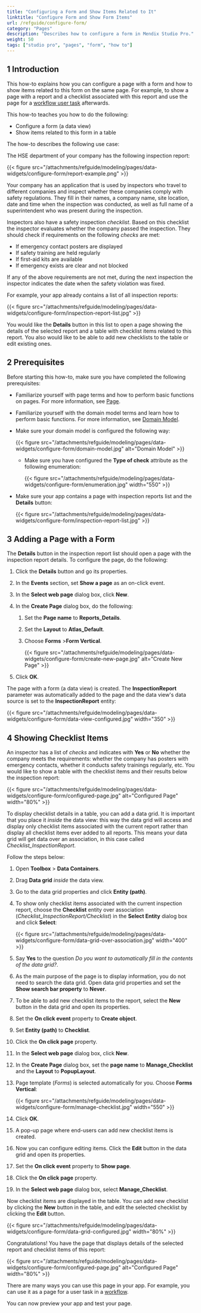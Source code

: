 ```yaml
---
title: "Configuring a Form and Show Items Related to It"
linktitle: "Configure Form and Show Form Items"
url: /refguide/configure-form/
category: "Pages"
description: "Describes how to configure a form in Mendix Studio Pro."
weight: 50
tags: ["studio pro", "pages", "form", "how to"]
---
```


## 1 Introduction 

This how-to explains how you can configure a page with a form and how to show items related to this form on the same page. For example, to show a page with a report and a checklist associated with this report and use the page for a [workflow user task](/refguide/user-task/) afterwards. 

This how-to teaches you how to do the following:

* Configure a form (a data view)
* Show items related to this form in a table 

The how-to describes the following use case: 

The HSE department of your company has the following inspection report:

{{< figure src="/attachments/refguide/modeling/pages/data-widgets/configure-form/report-example.png" >}}

Your company has an application that is used by inspectors who travel to different companies and inspect whether these companies comply with safety regulations. They fill in their names, a company name, site location, date and time when the inspection was conducted, as well as full name of a superintendent who was present during the inspection. 

Inspectors also have a safety inspection *checklist*. Based on this checklist the inspector evaluates whether the company passed the inspection. They should check if requirements on the following *checks* are met:

* If emergency contact posters are displayed
* If safety training are held regularly
* If first-aid kits are available 
* If emergency exists are clear and not blocked

If any of the above requirements are not met, during the next inspection the inspector indicates the date when the safety violation was fixed. 

For example, your app already contains a list of all inspection reports:

{{< figure src="/attachments/refguide/modeling/pages/data-widgets/configure-form/inspection-report-list.jpg"   >}}

You would like the **Details** button in this list to open a page showing the details of the selected report and a table with checklist items related to this report. You also would like to be able to add new checklists to the table or edit existing ones. 

## 2 Prerequisites

Before starting this how-to, make sure you have completed the following prerequisites:

* Familiarize yourself with page terms and how to perform basic functions on pages. For more information, see [Page](/refguide/page/). 
* Familiarize yourself with the domain model terms and learn how to perform basic functions. For more information, see [Domain Model](/refguide/domain-model/).
* Make sure your domain model is configured the following way:

    {{< figure src="/attachments/refguide/modeling/pages/data-widgets/configure-form/domain-model.jpg" alt="Domain Model"   >}}

    * Make sure you have configured the **Type of check** attribute as the following enumeration:

        {{< figure src="/attachments/refguide/modeling/pages/data-widgets/configure-form/enumeration.jpg"   width="550"  >}}

* Make sure your app contains a page with inspection reports list and the **Details** button:

    {{< figure src="/attachments/refguide/modeling/pages/data-widgets/configure-form/inspection-report-list.jpg"   >}}

## 3 Adding a Page with a Form

The **Details** button in the inspection report list should open a page with the inspection report details. To configure the page, do the following:

1. Click the **Details** button and go its properties.

2. In the **Events** section, set **Show a page** as an on-click event.

3. In the **Select web page** dialog box, click **New**.

4. In the **Create Page** dialog box, do the following:

    1. Set the **Page name** to **Reports_Details**. 
    2. Set the **Layout** to **Atlas_Default**.
    3. Choose **Forms** >**Form Vertical**.

        {{< figure src="/attachments/refguide/modeling/pages/data-widgets/configure-form/create-new-page.jpg" alt="Create New Page"  >}}

5. Click **OK**.

The page with a form (a data view) is created. The **InspectionReport** parameter was automatically added to the page and the data view's data source is set to the **InspectionReport** entity: 

{{< figure src="/attachments/refguide/modeling/pages/data-widgets/configure-form/data-view-configured.jpg"   width="350"  >}}

## 4 Showing Checklist Items

An inspector has a list of *checks* and indicates with **Yes** or **No** whether the company meets the requirements: whether the company has posters with emergency contacts, whether it conducts safety trainings regularly, etc. You would like to show a table with the checklist items and their results below the inspection report: 

{{< figure src="/attachments/refguide/modeling/pages/data-widgets/configure-form/configured-page.jpg" alt="Configured Page"   width="80%"  >}}

To display checklist details in a table, you can add a data grid. It is important that you place it *inside* the data view: this way the data grid will access and display only checklist items associated with the current report rather than display all checklist items ever added to all reports. This means your data grid will get data over an association, in this case called *Checklist_InspectionReport*.

Follow the steps below:

1. Open **Toolbox** > **Data Containers**.

1. Drag **Data grid** *inside* the data view.

1. Go to the data grid properties and click **Entity (path)**.  

1. To show only checklist items associated with the current inspection report, choose the **Checklist** entity over association (*Checklist_InspectionReport/Checklist*) in the **Select Entity** dialog box and click **Select**:

    {{< figure src="/attachments/refguide/modeling/pages/data-widgets/configure-form/data-grid-over-association.jpg" width="400" >}}

1. Say **Yes** to the question *Do you want to automatically fill in the contents of the data grid?*.

1. As the main purpose of the page is to display information, you do not need to search the data grid. Open data grid properties and set the **Show search bar property** to **Never**.

1. To be able to add new checklist items to the report, select the **New** button in the data grid and open its properties.

1. Set the **On click event** property to **Create object**.

1. Set **Entity (path)** to **Checklist**.

1. Click the **On click page** property.

1. In the **Select web page** dialog box, click **New**.

1. In the **Create Page** dialog box, set the **page name** to **Manage_Checklist** and the **Layout** to **PopupLayout**. 

1. Page template (*Forms*) is selected automatically for you. Choose **Forms Vertical**: 

    {{< figure src="/attachments/refguide/modeling/pages/data-widgets/configure-form/manage-checklist.jpg"   width="550"  >}}

1. Click **OK**.

1. A pop-up page where end-users can add new checklist items is created. 

1. Now you can configure editing items. Click the **Edit** button in the data grid and open its properties.

1. Set the **On click event** property to **Show page**.

1. Click the **On click page** property.

1. In the **Select web page** dialog box, select **Manage_Checklist**.

Now checklist items are displayed in the table. You can add new checklist by clicking the **New** button in the table, and edit the selected checklist by clicking the **Edit** button.

{{< figure src="/attachments/refguide/modeling/pages/data-widgets/configure-form/data-grid-configured.jpg"   width="80%"  >}}

Congratulations! You have the page that displays details of the selected report and checklist items of this report:

{{< figure src="/attachments/refguide/modeling/pages/data-widgets/configure-form/configured-page.jpg" alt="Configured Page"   width="80%"  >}}

There are many ways you can use this page in your app. For example, you can use it as a page for a user task in a [workflow](/refguide/workflows/). 

You can now preview your app and test your page.
